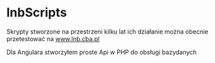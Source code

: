 # lnbScripts
Skrypty stworzone na przestrzeni kilku lat ich działanie można obecnie przetestować na www.lnb.cba.pl

Dla Angulara stworzyłem proste Api w PHP do obsługi bazydanych
